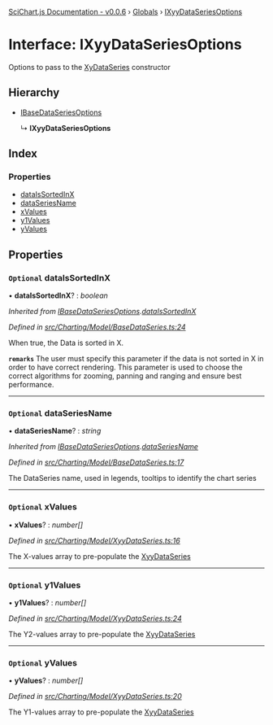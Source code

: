 [SciChart.js Documentation - v0.0.6](../README.md) › [Globals](../globals.md) › [IXyyDataSeriesOptions](ixyydataseriesoptions.md)

# Interface: IXyyDataSeriesOptions

Options to pass to the [XyDataSeries](../classes/xydataseries.md) constructor

## Hierarchy

* [IBaseDataSeriesOptions](ibasedataseriesoptions.md)

  ↳ **IXyyDataSeriesOptions**

## Index

### Properties

* [dataIsSortedInX](ixyydataseriesoptions.md#optional-dataissortedinx)
* [dataSeriesName](ixyydataseriesoptions.md#optional-dataseriesname)
* [xValues](ixyydataseriesoptions.md#optional-xvalues)
* [y1Values](ixyydataseriesoptions.md#optional-y1values)
* [yValues](ixyydataseriesoptions.md#optional-yvalues)

## Properties

### `Optional` dataIsSortedInX

• **dataIsSortedInX**? : *boolean*

*Inherited from [IBaseDataSeriesOptions](ibasedataseriesoptions.md).[dataIsSortedInX](ibasedataseriesoptions.md#optional-dataissortedinx)*

*Defined in [src/Charting/Model/BaseDataSeries.ts:24](https://github.com/ABTSoftware/SciChart.Dev/blob/46671d21ce/Web/src/SciChart/src/Charting/Model/BaseDataSeries.ts#L24)*

When true, the Data is sorted in X.

**`remarks`** The user must specify this parameter if the data is not sorted in X
in order to have correct rendering. This parameter is used to choose the correct
algorithms for zooming, panning and ranging and ensure best performance.

___

### `Optional` dataSeriesName

• **dataSeriesName**? : *string*

*Inherited from [IBaseDataSeriesOptions](ibasedataseriesoptions.md).[dataSeriesName](ibasedataseriesoptions.md#optional-dataseriesname)*

*Defined in [src/Charting/Model/BaseDataSeries.ts:17](https://github.com/ABTSoftware/SciChart.Dev/blob/46671d21ce/Web/src/SciChart/src/Charting/Model/BaseDataSeries.ts#L17)*

The DataSeries name, used in legends, tooltips to identify the chart series

___

### `Optional` xValues

• **xValues**? : *number[]*

*Defined in [src/Charting/Model/XyyDataSeries.ts:16](https://github.com/ABTSoftware/SciChart.Dev/blob/46671d21ce/Web/src/SciChart/src/Charting/Model/XyyDataSeries.ts#L16)*

The X-values array to pre-populate the [XyyDataSeries](../classes/xyydataseries.md)

___

### `Optional` y1Values

• **y1Values**? : *number[]*

*Defined in [src/Charting/Model/XyyDataSeries.ts:24](https://github.com/ABTSoftware/SciChart.Dev/blob/46671d21ce/Web/src/SciChart/src/Charting/Model/XyyDataSeries.ts#L24)*

The Y2-values array to pre-populate the [XyyDataSeries](../classes/xyydataseries.md)

___

### `Optional` yValues

• **yValues**? : *number[]*

*Defined in [src/Charting/Model/XyyDataSeries.ts:20](https://github.com/ABTSoftware/SciChart.Dev/blob/46671d21ce/Web/src/SciChart/src/Charting/Model/XyyDataSeries.ts#L20)*

The Y1-values array to pre-populate the [XyyDataSeries](../classes/xyydataseries.md)
